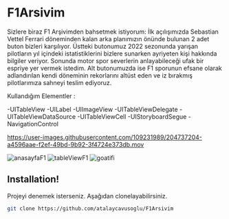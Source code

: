# F1Arsivim

Sizlere biraz F1 Arşivimden bahsetmek istiyorum: İlk açılışımızda Sebastian Vettel Ferrari döneminden kalan arka planımızın önünde bulunan 2 adet buton bizleri karşılıyor. Üstteki butonumuz 2022 sezonunda yarışan pilotların yıl içindeki istatistiklerini bizlere sunarken ayriyeten kişi hakkında bilgiler veriyor. Sonunda motor spor severlerin anlayabileceği ufak bir espriye yer vermek istedim. Alt butonumuzda ise F1 sporunun efsane olarak adlandırılan kendi döneminin rekorlarını altüst eden ve iz bırakmış pilotlarımıza sahneyi teslim ediyoruz. 

Kullandığım Elementler : 

-UITableView
-UILabel
-UIImageView
-UITableViewDelegate
-UITableViewDataSource
-UITableViewCell
-UIStoryboardSegue
-NavigationControl

https://user-images.githubusercontent.com/109231989/204737204-a4596aae-f2ef-49bd-9b92-3f4724e373db.mov

![anasayfaF1](https://user-images.githubusercontent.com/109231989/204737519-2a96836a-930d-4a72-8d88-adecf9bc5df3.png)
![tableViewF1](https://user-images.githubusercontent.com/109231989/204737548-589d5c5a-5b09-4ff2-9ea6-17b74366522c.png)
![goatifi](https://user-images.githubusercontent.com/109231989/204737592-40270343-9378-4d61-9364-1c634081c1b5.png)


## Installation!
Projeyi denemek isterseniz. Aşağıdan clonelayabilirsiniz.

```bash
git clone https://github.com/atalaycavusoglu/F1Arsivim
```
